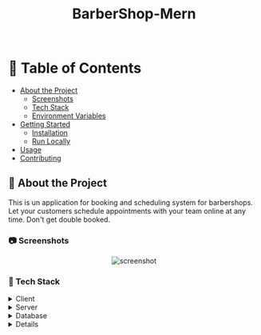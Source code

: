 <div align="center">

  <h1>BarberShop-Mern</h1>

<br />
</div>

<!-- Table of Contents -->

# :notebook_with_decorative_cover: Table of Contents

- [About the Project](#star2-about-the-project)
  - [Screenshots](#camera-screenshots)
  - [Tech Stack](#space_invader-tech-stack)
  - [Environment Variables](#key-environment-variables)
- [Getting Started](#toolbox-getting-started)
  - [Installation](#gear-installation)
  - [Run Locally](#running-run-locally)
- [Usage](#eyes-usage)
- [Contributing](#wave-contributing)

<!-- About the Project -->

## :star2: About the Project
This is un application for booking and scheduling system for barbershops. Let your customers schedule appointments with your team online at any time. Don't get double booked. 
<!-- Screenshots -->

### :camera: Screenshots

<div align="center"> 
  <img src="https://placehold.co/600x400?text=Your+Screenshot+here" alt="screenshot" />
</div>

<!-- TechStack -->

### :space_invader: Tech Stack

<details>
  <summary>Client</summary>
  <ul>
    <li><a href="https://reactjs.org/">React.js</a></li>
    <li><a href="https://tailwindcss.com/">TailwindCSS</a></li>
    <li><a href="https://tanstack.com/query/v4/">React Query</a></li>
  </ul>
</details>

<details>
  <summary>Server</summary>
  <ul>
    <li><a href="https://expressjs.com/">Express.js</a></li>
  </ul>
</details>

<details>
<summary>Database</summary>
  <ul>
    <li><a href="https://www.mongodb.com/">MongoDB</a></li>
  </ul>
</details>

<details>

<!-- Features -->

### :dart: Features

- Feature 1
- Feature 2
- Feature 3

<!-- Env Variables -->

### :key: Environment Variables

To run this project, you will need to add the following environment variables to your .env file

`DB_URL `
`SECRET_KEY `
`PORT `

<!-- Getting Started -->

## :toolbox: Getting Started

<!-- Run Locally -->

### :running: Run Locally

Clone the project

```bash
  git clone https://github.com/LMprojects7E6/barber-shop-mern.git
```

Go to the project directory

```bash
  cd BarberShop-Mern/frontend
```

Install dependencies

```bash
  npm install

```

Go to the project directory

```bash
  cd BarberShop-Mern/Backend
```

Start the server

```bash
  npm run start
```

<!-- Usage -->

## :eyes: Usage

Use this space to tell a little more about your project and how it can be used. Show additional screenshots, code samples, demos or link to other resources.
